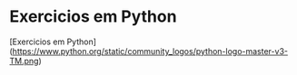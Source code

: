 Exercicios em Python
====================

[Exercicios em Python] (https://www.python.org/static/community_logos/python-logo-master-v3-TM.png)
